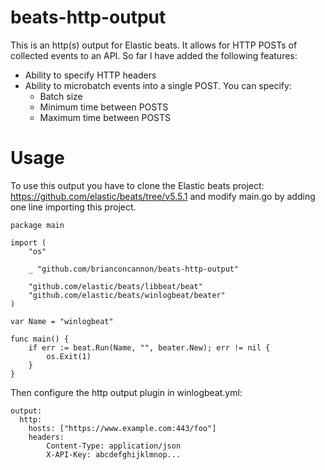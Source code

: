beats-http-output
=================

This is an http(s) output for Elastic beats. It allows for HTTP POSTs of collected events to an API. So far I have added the following features:

* Ability to specify HTTP headers
* Ability to microbatch events into a single POST. You can specify:
    * Batch size
    * Minimum time between POSTS
    * Maximum time between POSTS

Usage
=====

To use this output you have to clone the Elastic beats project: https://github.com/elastic/beats/tree/v5.5.1 and modify main.go by adding one
line importing this project.

```
package main

import (
	"os"

	_ "github.com/brianconcannon/beats-http-output"

    "github.com/elastic/beats/libbeat/beat"
	"github.com/elastic/beats/winlogbeat/beater"
)

var Name = "winlogbeat"

func main() {
	if err := beat.Run(Name, "", beater.New); err != nil {
		os.Exit(1)
	}
}
```

Then configure the http output plugin in winlogbeat.yml:

```
output:
  http:
    hosts: ["https://www.example.com:443/foo"]
    headers:
        Content-Type: application/json
        X-API-Key: abcdefghijklmnop...
```
